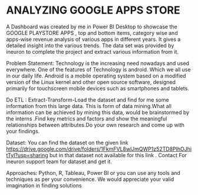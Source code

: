 # ANALYZING GOOGLE APPS STORE
A Dashboard was created by me in Power BI Desktop to showcase the  GOOGLE PLAYSTORE APPS , top and bottom items, category wise and apps-wise revenue analysis of various apps in different years. It gives a detailed insight into the various trends. The data set was provided by ineuron to complete the project and extract various information from it.

Problem Statement: Technology is the increasing need nowadays and used everywhere. One of the features of Technology is android. Which we all use in our daily life. Android is a mobile operating system based on a modified version of the Linux kernel and other open source software, designed primarily for touchscreen mobile devices such as smartphones and tablets.

Do ETL : Extract-Transform-Load the dataset and find for me some information from this large data. This is form of data mining.What all information can be achieved by mining this data, would be brainstormed by the interns .Find key metrics and factors and show the meaningful relationships between attributes.Do your own research and come up with your findings.

Dataset:
You can find the dataset on the given link https://drive.google.com/drive/folders/1FkmFVL8wlJmQWP1z52TD8PlhOJhitTyI?usp=sharing
but in that dataset not available for this link . Contact For ineuron support team for dataset and get it.

Approaches: Python, R, Tableau, Power BI or you can use any tools and techniques as per your convenience. We would appreciate your valid imagination in finding solutions
